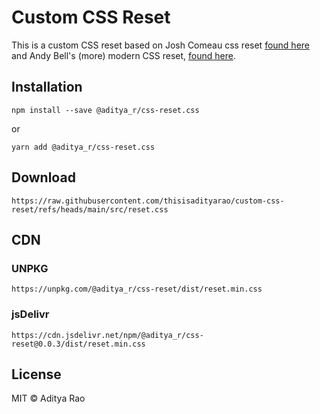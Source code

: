 # Custom CSS Reset

This is a custom CSS reset based on Josh Comeau css reset [found here](https://www.joshwcomeau.com/css/custom-css-reset/) and Andy Bell's (more) modern CSS reset, [found here](https://piccalil.li/blog/a-more-modern-css-reset/).

## Installation

`npm install --save @aditya_r/css-reset.css`

or

`yarn add @aditya_r/css-reset.css`

## Download

`https://raw.githubusercontent.com/thisisadityarao/custom-css-reset/refs/heads/main/src/reset.css`

## CDN

### UNPKG

`https://unpkg.com/@aditya_r/css-reset/dist/reset.min.css`

### jsDelivr

`https://cdn.jsdelivr.net/npm/@aditya_r/css-reset@0.0.3/dist/reset.min.css`

## License

MIT © Aditya Rao
